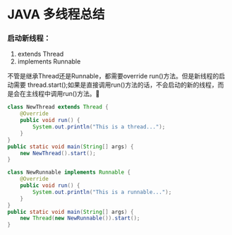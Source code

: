 # JAVA 多线程总结

### 启动新线程：

1. extends Thread
2. implements Runnable

不管是继承Thread还是Runnable，都需要override run()方法。但是新线程的启动需要 thread.start();如果是直接调用run()方法的话，不会启动的新的线程，而是会在主线程中调用run()方法。🐷

```Java
class NewThread extends Thread {
	@Override
	public void run() {
		System.out.println("This is a thread...");
	}
}
public static void main(String[] args) {
	new NewThread().start();
}
```

```java
class NewRunnable implements Runnable {
	@Override
	public void run() {
		System.out.println("This is a runnable...");
	}
}
public static void main(String[] args) {
	new Thread(new NewRunnable()).start();
}
```